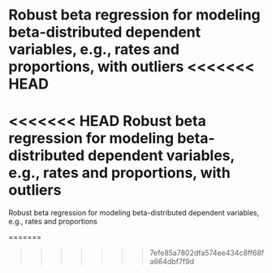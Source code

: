 
Robust beta regression for modeling beta-distributed dependent variables, e.g., rates and proportions, with outliers 
<<<<<<< HEAD
=======
<<<<<<< HEAD
Robust beta regression for modeling beta-distributed dependent variables, e.g., rates and proportions, with outliers 
=======
Robust beta regression for modeling beta-distributed dependent variables, e.g., rates and proportions

=======
>>>>>>> 7efe85a7802dfa574ee434c8ff68fa664dbf7f9d
